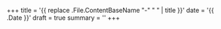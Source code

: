 +++
title = '{{ replace .File.ContentBaseName "-" " " | title }}'
date = '{{ .Date }}'
draft = true
summary = ''
+++
